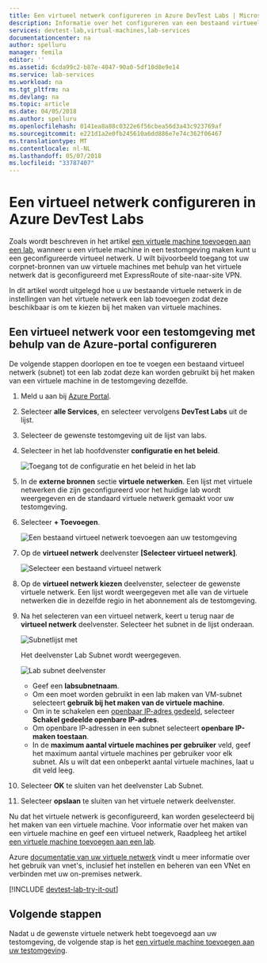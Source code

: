 ```yaml
---
title: Een virtueel netwerk configureren in Azure DevTest Labs | Microsoft Docs
description: Informatie over het configureren van een bestaand virtueel netwerk en subnet en deze gebruiken in een virtuele machine met Azure DevTest Labs
services: devtest-lab,virtual-machines,lab-services
documentationcenter: na
author: spelluru
manager: femila
editor: ''
ms.assetid: 6cda99c2-b87e-4047-90a0-5df10d8e9e14
ms.service: lab-services
ms.workload: na
ms.tgt_pltfrm: na
ms.devlang: na
ms.topic: article
ms.date: 04/05/2018
ms.author: spelluru
ms.openlocfilehash: 0141ea8a88c0322e6f56cbea56d3a43c923769af
ms.sourcegitcommit: e221d1a2e0fb245610a6dd886e7e74c362f06467
ms.translationtype: MT
ms.contentlocale: nl-NL
ms.lasthandoff: 05/07/2018
ms.locfileid: "33787407"
---
```

# <a name="configure-a-virtual-network-in-azure-devtest-labs"></a>Een virtueel netwerk configureren in Azure DevTest Labs
Zoals wordt beschreven in het artikel [een virtuele machine toevoegen aan een lab](devtest-lab-add-vm.md), wanneer u een virtuele machine in een testomgeving maken kunt u een geconfigureerde virtueel netwerk. U wilt bijvoorbeeld toegang tot uw corpnet-bronnen van uw virtuele machines met behulp van het virtuele netwerk dat is geconfigureerd met ExpressRoute of site-naar-site VPN.

In dit artikel wordt uitgelegd hoe u uw bestaande virtuele netwerk in de instellingen van het virtuele netwerk een lab toevoegen zodat deze beschikbaar is om te kiezen bij het maken van virtuele machines.

## <a name="configure-a-virtual-network-for-a-lab-using-the-azure-portal"></a>Een virtueel netwerk voor een testomgeving met behulp van de Azure-portal configureren
De volgende stappen doorlopen en toe te voegen een bestaand virtueel netwerk (subnet) tot een lab zodat deze kan worden gebruikt bij het maken van een virtuele machine in de testomgeving dezelfde. 

1. Meld u aan bij [Azure Portal](http://go.microsoft.com/fwlink/p/?LinkID=525040).
1. Selecteer **alle Services**, en selecteer vervolgens **DevTest Labs** uit de lijst.
1. Selecteer de gewenste testomgeving uit de lijst van labs. 
1. Selecteer in het lab hoofdvenster **configuratie en het beleid**.

    ![Toegang tot de configuratie en het beleid in het lab](./media/devtest-lab-configure-vnet/policies-menu.png)
1. In de **externe bronnen** sectie **virtuele netwerken**. Een lijst met virtuele netwerken die zijn geconfigureerd voor het huidige lab wordt weergegeven en de standaard virtuele netwerk gemaakt voor uw testomgeving. 
1. Selecteer **+ Toevoegen**.
   
    ![Een bestaand virtueel netwerk toevoegen aan uw testomgeving](./media/devtest-lab-configure-vnet/lab-settings-vnet-add.png)
1. Op de **virtueel netwerk** deelvenster **[Selecteer virtueel netwerk]**.
   
    ![Selecteer een bestaand virtueel netwerk](./media/devtest-lab-configure-vnet/lab-settings-vnets-vnet1.png)
1. Op de **virtueel netwerk kiezen** deelvenster, selecteer de gewenste virtuele netwerk. Een lijst wordt weergegeven met alle van de virtuele netwerken die in dezelfde regio in het abonnement als de testomgeving.
1. Na het selecteren van een virtueel netwerk, keert u terug naar de **virtueel netwerk** deelvenster. Selecteer het subnet in de lijst onderaan.

    ![Subnetlijst met](./media/devtest-lab-configure-vnet/lab-settings-vnets-vnet2.png)
    
    Het deelvenster Lab Subnet wordt weergegeven.

    ![Lab subnet deelvenster](./media/devtest-lab-configure-vnet/lab-subnet.png)
     
   - Geef een **labsubnetnaam**.
   - Om een moet worden gebruikt in een lab maken van VM-subnet selecteert **gebruik bij het maken van de virtuele machine**.
   - Om in te schakelen een [openbaar IP-adres gedeeld](devtest-lab-shared-ip.md), selecteer **Schakel gedeelde openbare IP-adres**.
   - Om openbare IP-adressen in een subnet selecteert **openbare IP-maken toestaan**.
   - In de **maximum aantal virtuele machines per gebruiker** veld, geef het maximum aantal virtuele machines per gebruiker voor elk subnet. Als u wilt dat een onbeperkt aantal virtuele machines, laat u dit veld leeg.
1. Selecteer **OK** te sluiten van het deelvenster Lab Subnet.
1. Selecteer **opslaan** te sluiten van het virtuele netwerk deelvenster.

Nu dat het virtuele netwerk is geconfigureerd, kan worden geselecteerd bij het maken van een virtuele machine. Voor informatie over het maken van een virtuele machine en geef een virtueel netwerk, Raadpleeg het artikel [een virtuele machine toevoegen aan een lab](devtest-lab-add-vm.md). 

Azure [documentatie van uw virtuele netwerk](https://docs.microsoft.com/azure/virtual-network) vindt u meer informatie over het gebruik van vnet's, inclusief het instellen en beheren van een VNet en verbinden met uw on-premises netwerk.

[!INCLUDE [devtest-lab-try-it-out](../../includes/devtest-lab-try-it-out.md)]

## <a name="next-steps"></a>Volgende stappen
Nadat u de gewenste virtuele netwerk hebt toegevoegd aan uw testomgeving, de volgende stap is het [een virtuele machine toevoegen aan uw testomgeving](devtest-lab-add-vm.md).

